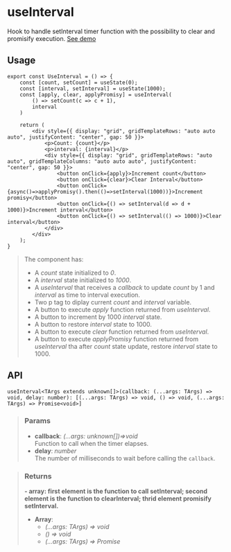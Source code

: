 # useInterval
Hook to handle setInterval timer function with the possibility to clear and promisify execution. [See demo](https://ndriadev.github.io/react-tools/#/hooks/api-dom/useInterval)

## Usage

```tsx
export const UseInterval = () => {
	const [count, setCount] = useState(0);
	const [interval, setInterval] = useState(1000);
	const [apply, clear, applyPromisy] = useInterval(
		() => setCount(c => c + 1),
		interval
	)

	return (
		<div style={{ display: "grid", gridTemplateRows: "auto auto auto", justifyContent: "center", gap: 50 }}>
			<p>Count: {count}</p>
			<p>interval: {interval}</p>
			<div style={{ display: "grid", gridTemplateRows: "auto auto", gridTemplateColumns: "auto auto auto", justifyContent: "center", gap: 50 }}>
				<button onClick={apply}>Increment count</button>
				<button onClick={clear}>Clear Interval</button>
				<button onClick={async()=>applyPromisy().then(()=>setInterval(1000))}>Increment promisy</button>
				<button onClick={() => setInterval(d => d + 1000)}>Increment interval</button>
				<button onClick={() => setInterval(() => 1000)}>Clear interval</button>
			</div>
		</div>
	);
}
```

> The component has:
> - A _count_ state initialized to _0_.
> - A _interval_ state initialized to _1000_.
> - A _useInterval_ that receives a _callback_ to update _count_ by 1 and _interval_ as time to interval execution.
> - Two p tag to diplay current _count_ and _interval_ variable.
> - A button to execute _apply_ function returned from _useInterval_.
> - A button to increment by 1000 _interval_ state.
> - A button to restore _interval_ state to 1000.
> - A button to execute _clear_ function returned from _useInterval_.
> - A button to execute _applyPromisy_ function returned from _useInterval_ tha after _count_ state update, restore _interval_ state to 1000.


## API

```tsx
useInterval<TArgs extends unknown[]>(callback: (...args: TArgs) => void, delay: number): [(...args: TArgs) => void, () => void, (...args: TArgs) => Promise<void>]
```

> ### Params
>
> - __callback__: _(...args: unknown[])=>void_  
Function to call when the timer elapses.
> - __delay__: _number_  
The number of milliseconds to wait before calling the `callback`.
>


> ### Returns
>
> __- array: first element is the function to call setInterval; second element is the function to clearInterval; thrid element promisify setInterval.__
> - __Array__:  
>     - _(...args: TArgs) => void_  
>     - _() => void_  
>     - _(...args: TArgs) => Promise<void>_  
>